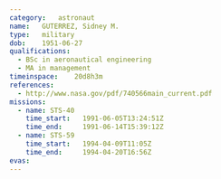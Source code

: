 ```yaml
---
category:	astronaut
name:	GUTERREZ, Sidney M.
type:	military
dob:	1951-06-27
qualifications:
  - BSc in aeronautical engineering
  - MA in management
timeinspace:	20d8h3m
references:
  - http://www.nasa.gov/pdf/740566main_current.pdf
missions:
  - name: STS-40
    time_start:   1991-06-05T13:24:51Z
    time_end:     1991-06-14T15:39:12Z
  - name: STS-59
    time_start:   1994-04-09T11:05Z
    time_end:     1994-04-20T16:56Z
evas:
---
```

